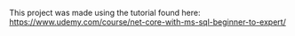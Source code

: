 This project was made using the tutorial found here:
https://www.udemy.com/course/net-core-with-ms-sql-beginner-to-expert/